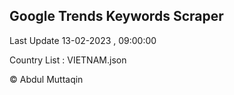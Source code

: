 

## Google Trends Keywords Scraper 
 
Last Update 13-02-2023 , 09:00:00

Country List :
VIETNAM.json



© Abdul Muttaqin 
